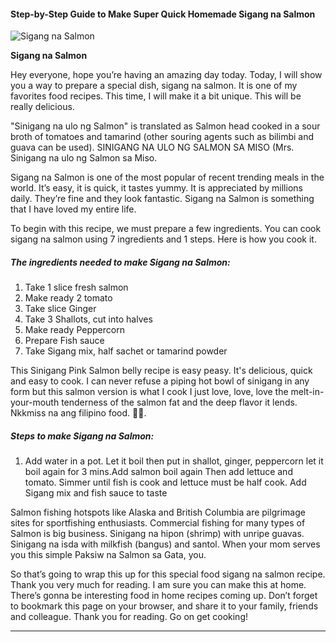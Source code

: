             

#### Step-by-Step Guide to Make Super Quick Homemade Sigang na Salmon

![Sigang na Salmon](https://img-global.cpcdn.com/recipes/1a6c645b15438674/751x532cq70/sigang-na-salmon-recipe-main-photo.jpg)

**Sigang na Salmon**

Hey everyone, hope you’re having an amazing day today. Today, I will show you a way to prepare a special dish, sigang na salmon. It is one of my favorites food recipes. This time, I will make it a bit unique. This will be really delicious.

"Sinigang na ulo ng Salmon" is translated as Salmon head cooked in a sour broth of tomatoes and tamarind (other souring agents such as bilimbi and guava can be used). SINIGANG NA ULO NG SALMON SA MISO (Mrs. Sinigang na ulo ng Salmon sa Miso.

Sigang na Salmon is one of the most popular of recent trending meals in the world. It’s easy, it is quick, it tastes yummy. It is appreciated by millions daily. They’re fine and they look fantastic. Sigang na Salmon is something that I have loved my entire life.

To begin with this recipe, we must prepare a few ingredients. You can cook sigang na salmon using 7 ingredients and 1 steps. Here is how you cook it.

##### The ingredients needed to make Sigang na Salmon:

1.  Take 1 slice fresh salmon
2.  Make ready 2 tomato
3.  Take slice Ginger
4.  Take 3 Shallots, cut into halves
5.  Make ready Peppercorn
6.  Prepare Fish sauce
7.  Take Sigang mix, half sachet or tamarind powder

This Sinigang Pink Salmon belly recipe is easy peasy. It's delicious, quick and easy to cook. I can never refuse a piping hot bowl of sinigang in any form but this salmon version is what I cook I just love, love, love the melt-in-your-mouth tenderness of the salmon fat and the deep flavor it lends. Nkkmiss na ang filipino food. 🍲🍲.

##### Steps to make Sigang na Salmon:

1.  Add water in a pot. Let it boil then put in shallot, ginger, peppercorn let it boil again for 3 mins.Add salmon boil again Then add lettuce and tomato. Simmer until fish is cook and lettuce must be half cook. Add Sigang mix and fish sauce to taste

Salmon fishing hotspots like Alaska and British Columbia are pilgrimage sites for sportfishing enthusiasts. Commercial fishing for many types of Salmon is big business. Sinigang na hipon (shrimp) with unripe guavas. Sinigang na isda with milkfish (bangus) and santol. When your mom serves you this simple Paksiw na Salmon sa Gata, you.

So that’s going to wrap this up for this special food sigang na salmon recipe. Thank you very much for reading. I am sure you can make this at home. There’s gonna be interesting food in home recipes coming up. Don’t forget to bookmark this page on your browser, and share it to your family, friends and colleague. Thank you for reading. Go on get cooking!

* * *